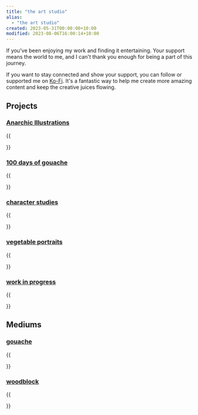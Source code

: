 ```yaml
---
title: "the art studio"
alias:
  - "the art studio"
created: 2023-05-31T00:00:00+10:00
modified: 2023-08-06T16:00:14+10:00
---
```

If you've been enjoying my work and finding it entertaining. Your support means the world to me, and I can't thank you enough for being a part of this journey.

If you want to stay connected and show your support, you can follow or supported me on [Ko-Fi](https://ko-fi.com/errbufferoverfl). It's a fantastic way to help me create more amazing content and keep the creative juices flowing.

## Projects

### [Anarchic Illustrations](art/anarchic-illustrations.md)

{{<summary link="art/anarchic-illustrations">}}

### [100 days of gouache](art/one-hundered-days-of-gouache.md)

{{<summary link="art/one-hundered-days-of-gouache">}}

### [character studies](art/character-studies.md)

{{<summary link="art/character-studies">}}

### [vegetable portraits](art/vegetable-portraits.md)

{{<summary link="art/vegetable-portraits">}}

### [work in progress](art/work-in-progress.md)

{{<summary link="art/work-in-progress">}}

## Mediums

### [gouache](notes/gouache.md)

{{<summary link="notes/gouache">}}

### [woodblock](notes/woodblock.md)

{{<summary link="notes/woodblock">}}